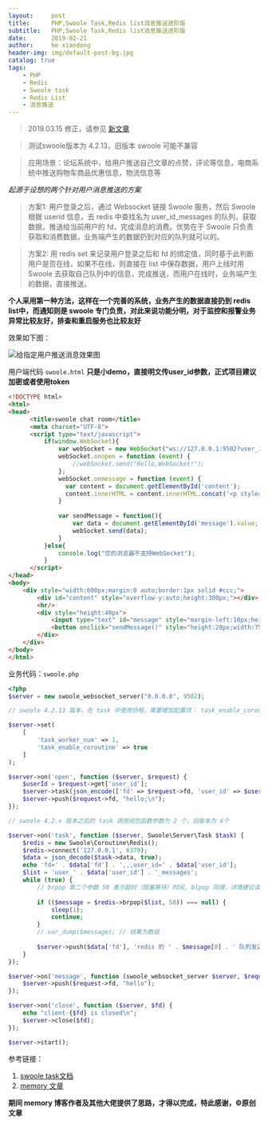 ```yaml
---
layout:     post
title:      PHP,Swoole Task,Redis list消息推送进阶版
subtitle:   PHP,Swoole Task,Redis list消息推送进阶版
date:       2019-02-21
author:     he xiaodong
header-img: img/default-post-bg.jpg
catalog: true
tags:
    - PHP
    - Redis
    - Swoole task
    - Redis List
    - 消息推送
---
```

> 2019.03.15 修正，请参见 [新文章]()

> 测试swoole版本为 4.2.13，旧版本 swoole 可能不兼容

> 应用场景：论坛系统中，给用户推送自己文章的点赞，评论等信息，电商系统中推送购物车商品优惠信息，物流信息等

*起源于设想的两个针对用户消息推送的方案*
> 方案1: 用户登录之后，通过 Websocket 链接 Swoole 服务，然后 Swoole 根据 userid 信息，去 redis 中查找名为 user_id_messages 的队列，获取数据，推送给当前用户的 fd，完成消息的消费。优势在于 Swoole 只负责获取和消费数据，业务端产生的数据扔到对应的队列就可以的。

> 方案2: 用 redis set 来记录用户登录之后和 fd 的绑定值，同时基于此判断用户是否在线，如果不在线，则直接在 list 中保存数据，用户上线时用 Swoole 去获取自己队列中的信息，完成推送，而用户在线时，业务端产生的数据，直接推送。

**个人采用第一种方法，这样在一个完善的系统，业务产生的数据直接扔到 redis list中，而通知则是 swoole 专门负责，对此来说功能分明，对于监控和报警业务异常比较友好，排查和重启服务也比较友好**

效果如下图：

![给指定用户推送消息效果图](https://alpha2016.github.io/img/2019-02-21-php-swoole-task-redis-demo.jpg "给指定用户推送消息demo")


用户端代码  `swoole.html`
**只是小demo，直接明文传user_id参数，正式项目建议加密或者使用token**

```html
<!DOCTYPE html>
<html>
<head>
      <title>swoole chat room</title>
      <meta charset="UTF-8">
      <script type="text/javascript">
          if(window.WebSocket){
              var webSocket = new WebSocket("ws://127.0.0.1:9502?user_id=" + parseInt(Math.random()*1000,10)+1);
              webSocket.onopen = function (event) {
                  //webSocket.send("Hello,WebSocket!"); 
              };
              webSocket.onmessage = function (event) {
                var content = document.getElementById('content');
                content.innerHTML = content.innerHTML.concat('<p style="margin-left:20px;height:20px;line-height:20px;">'+event.data+'</p>');
              }
              
              var sendMessage = function(){
                  var data = document.getElementById('message').value;
                  webSocket.send(data);
              }
          }else{
              console.log("您的浏览器不支持WebSocket");
          }
      </script>
</head>
<body>
    <div style="width:600px;margin:0 auto;border:1px solid #ccc;">
        <div id="content" style="overflow-y:auto;height:300px;"></div>
        <hr/>
        <div style="height:40px">
            <input type="text" id="message" style="margin-left:10px;height:25px;width:450px;">
            <button onclick="sendMessage()" style="height:28px;width:75px;">发送</button>
        </div>
    </div>
</body>
</html>
```

业务代码：`swoole.php`

```php
<?php
$server = new swoole_websocket_server("0.0.0.0", 9502);

// swoole 4.2.13 版本，在 task 中使用协程，需要增加配置项： task_enable_coroutine => true

$server->set(
    [
        'task_worker_num' => 1,
        'task_enable_coroutine' => true
    ]
);

$server->on('open', function ($server, $request) {
    $userId = $request->get['user_id'];
    $server->task(json_encode(['fd' => $request->fd, 'user_id' => $userId]));
    $server->push($request->fd, "hello;\n");
});

// swoole 4.2.x 版本之后的 task 调用闭包函数参数为 2 个，旧版本为 4个

$server->on('task', function ($server, Swoole\Server\Task $task) {
    $redis = new Swoole\Coroutine\Redis();
    $redis->connect('127.0.0.1', 6379);
    $data = json_decode($task->data, true);
    echo 'fd=' . $data['fd'] . ',,,user_id=' . $data['user_id'];
    $list = 'user_' . $data['user_id'] . '_messages';
    while (true) {
        // brpop 第二个参数 50 表示超时（阻塞等待）时间, blpop 同理，详情建议读文档,对应的 redis 操作是 rpush/lpush key content
        
        if (($message = $redis->brpop($list, 50)) === null) {
            sleep(1);
            continue;
        }
        // var_dump($message); // 结果为数组
        
        $server->push($data['fd'], 'redis 的 ' . $message[0] . ' 队列发送消息:' . $message[1]);
    }
});

$server->on('message', function (swoole_websocket_server $server, $request) {
    $server->push($request->fd, "hello");
});

$server->on('close', function ($server, $fd) {
    echo "client-{$fd} is closed\n";
    $server->close($fd);
});

$server->start();
```

参考链接：
1. [swoole task文档](https://wiki.swoole.com/wiki/page/54.html "swoole task 文档")
2. [memory 文章](https://www.im050.com/posts/380 "memory swoole task 文章")

**期间 memory 博客作者及其他大佬提供了思路，才得以完成，特此感谢，©原创文章**
